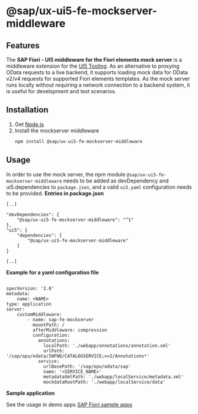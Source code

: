 # @sap/ux-ui5-fe-mockserver-middleware

## Features

The **SAP Fiori - UI5 middleware for the Fiori elements mock server** is a middleware extension for the [UI5 Tooling](https://github.com/SAP/ui5-tooling). As an alternative to proxying OData requests to a live backend, it supports loading mock data for OData v2/v4 requests for supported Fiori elements templates. As the mock server runs locally without requiring a network connection to a backend system, it is useful for development and test scenarios.

## Installation

1. Get [Node.js](https://nodejs.org/en/download/)
2. Install the mockserver middleware
    ```sh
    npm install @sap/ux-ui5-fe-mockserver-middleware
    ```

## Usage

In order to use the mock server, the npm module `@sap/ux-ui5-fe-mockserver-middleware` needs to be added as devDependency and ui5.dependencies to `package.json`, and a valid `ui5.yaml` configuration needs to be provided.
**Entries in package.json**

```
[..]

"devDependencies": {
    "@sap/ux-ui5-fe-mockserver-middleware": "^1"
},
"ui5": {
    "dependencies": [
        "@sap/ux-ui5-fe-mockserver-middleware"
    ]
}

[..]
```


**Example for a yaml configuration file** 

```

specVersion: '2.0'
metadata:
    name: <NAME>
type: application
server:
    customMiddleware:
        - name: sap-fe-mockserver
          mountPath: /
          afterMiddleware: compression
          configuration:
            annotations:
              localPath: './webapp/annotations/annotation.xml'
              urlPath: '/sap/opu/odata/IWFND/CATALOGSERVICE;v=2/Annotations*'
            service:
              urlBasePath: '/sap/opu/odata/sap'
              name: '<SERVICE_NAME>'
              metadataXmlPath: './webapp/localService/metadata.xml'
              mockdataRootPath: './webapp/localService/data'   

```

**Sample application** 

See the usage in demo apps [SAP Fiori sample apps](https://github.com/SAP-samples/fiori-tools-samples)